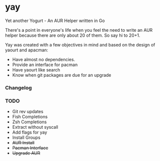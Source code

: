 # yay
Yet another Yogurt - An AUR Helper written in Go

There's a point in everyone's life when you feel the need to write an AUR helper because there are only about 20 of them.
So say hi to 20+1.

Yay was created with a few objectives in mind and based on the design of yaourt and apacman:

- Have almost no dependencies. 
- Provide an interface for pacman 
- Have yaourt like search
- Know when git packages are due for an upgrade

### Changelog


### TODO

- Git rev updates
- Fish Completions
- Zsh Completions
- Extract without syscall
- Add flags for yay
- Install Groups
- ~~AUR Install~~
- ~~Pacman Interface~~
- ~~Upgrade AUR~~ 
